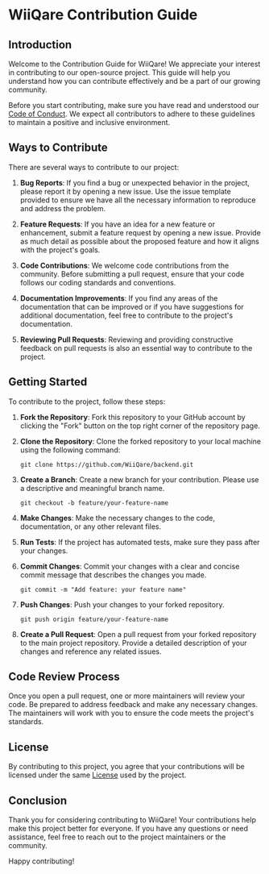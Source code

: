 # WiiQare Contribution Guide

## Introduction

Welcome to the Contribution Guide for WiiQare! We appreciate your interest in contributing to our open-source project. This guide will help you understand how you can contribute effectively and be a part of our growing community.

Before you start contributing, make sure you have read and understood our [Code of Conduct](https://github.com/WiiQare/backend/blob/main/CODE_OF_CONDUCT.md). We expect all contributors to adhere to these guidelines to maintain a positive and inclusive environment.

## Ways to Contribute

There are several ways to contribute to our project:

1. **Bug Reports**: If you find a bug or unexpected behavior in the project, please report it by opening a new issue. Use the issue template provided to ensure we have all the necessary information to reproduce and address the problem.

2. **Feature Requests**: If you have an idea for a new feature or enhancement, submit a feature request by opening a new issue. Provide as much detail as possible about the proposed feature and how it aligns with the project's goals.

3. **Code Contributions**: We welcome code contributions from the community. Before submitting a pull request, ensure that your code follows our coding standards and conventions.

4. **Documentation Improvements**: If you find any areas of the documentation that can be improved or if you have suggestions for additional documentation, feel free to contribute to the project's documentation.

5. **Reviewing Pull Requests**: Reviewing and providing constructive feedback on pull requests is also an essential way to contribute to the project.

## Getting Started

To contribute to the project, follow these steps:

1. **Fork the Repository**: Fork this repository to your GitHub account by clicking the "Fork" button on the top right corner of the repository page.

2. **Clone the Repository**: Clone the forked repository to your local machine using the following command:

   ```
   git clone https://github.com/WiiQare/backend.git
   ```

3. **Create a Branch**: Create a new branch for your contribution. Please use a descriptive and meaningful branch name.

   ```
   git checkout -b feature/your-feature-name
   ```

4. **Make Changes**: Make the necessary changes to the code, documentation, or any other relevant files.

5. **Run Tests**: If the project has automated tests, make sure they pass after your changes.

6. **Commit Changes**: Commit your changes with a clear and concise commit message that describes the changes you made.

   ```
   git commit -m "Add feature: your feature name"
   ```

7. **Push Changes**: Push your changes to your forked repository.

   ```
   git push origin feature/your-feature-name
   ```

8. **Create a Pull Request**: Open a pull request from your forked repository to the main project repository. Provide a detailed description of your changes and reference any related issues.

## Code Review Process

Once you open a pull request, one or more maintainers will review your code. Be prepared to address feedback and make any necessary changes. The maintainers will work with you to ensure the code meets the project's standards.

## License

By contributing to this project, you agree that your contributions will be licensed under the same [License](https://github.com/WiiQare/frontend/blob/main/LICENSE) used by the project.

## Conclusion

Thank you for considering contributing to WiiQare! Your contributions help make this project better for everyone. If you have any questions or need assistance, feel free to reach out to the project maintainers or the community.

Happy contributing!
